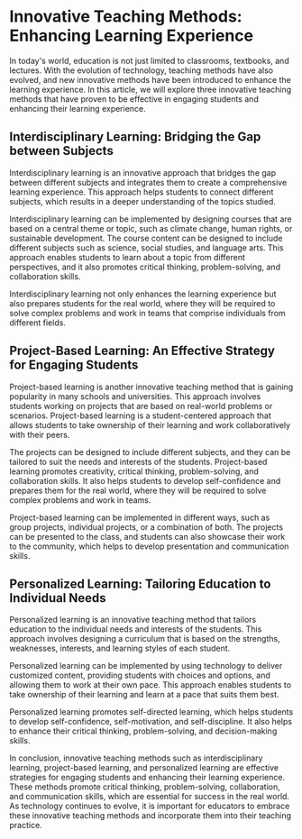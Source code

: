 

# Innovative Teaching Methods: Enhancing Learning Experience

In today's world, education is not just limited to classrooms, textbooks, and lectures. With the evolution of technology, teaching methods have also evolved, and new innovative methods have been introduced to enhance the learning experience. In this article, we will explore three innovative teaching methods that have proven to be effective in engaging students and enhancing their learning experience.

## Interdisciplinary Learning: Bridging the Gap between Subjects

Interdisciplinary learning is an innovative approach that bridges the gap between different subjects and integrates them to create a comprehensive learning experience. This approach helps students to connect different subjects, which results in a deeper understanding of the topics studied.

Interdisciplinary learning can be implemented by designing courses that are based on a central theme or topic, such as climate change, human rights, or sustainable development. The course content can be designed to include different subjects such as science, social studies, and language arts. This approach enables students to learn about a topic from different perspectives, and it also promotes critical thinking, problem-solving, and collaboration skills.

Interdisciplinary learning not only enhances the learning experience but also prepares students for the real world, where they will be required to solve complex problems and work in teams that comprise individuals from different fields.

## Project-Based Learning: An Effective Strategy for Engaging Students

Project-based learning is another innovative teaching method that is gaining popularity in many schools and universities. This approach involves students working on projects that are based on real-world problems or scenarios. Project-based learning is a student-centered approach that allows students to take ownership of their learning and work collaboratively with their peers.

The projects can be designed to include different subjects, and they can be tailored to suit the needs and interests of the students. Project-based learning promotes creativity, critical thinking, problem-solving, and collaboration skills. It also helps students to develop self-confidence and prepares them for the real world, where they will be required to solve complex problems and work in teams.

Project-based learning can be implemented in different ways, such as group projects, individual projects, or a combination of both. The projects can be presented to the class, and students can also showcase their work to the community, which helps to develop presentation and communication skills.

## Personalized Learning: Tailoring Education to Individual Needs

Personalized learning is an innovative teaching method that tailors education to the individual needs and interests of the students. This approach involves designing a curriculum that is based on the strengths, weaknesses, interests, and learning styles of each student.

Personalized learning can be implemented by using technology to deliver customized content, providing students with choices and options, and allowing them to work at their own pace. This approach enables students to take ownership of their learning and learn at a pace that suits them best.

Personalized learning promotes self-directed learning, which helps students to develop self-confidence, self-motivation, and self-discipline. It also helps to enhance their critical thinking, problem-solving, and decision-making skills.

In conclusion, innovative teaching methods such as interdisciplinary learning, project-based learning, and personalized learning are effective strategies for engaging students and enhancing their learning experience. These methods promote critical thinking, problem-solving, collaboration, and communication skills, which are essential for success in the real world. As technology continues to evolve, it is important for educators to embrace these innovative teaching methods and incorporate them into their teaching practice.
